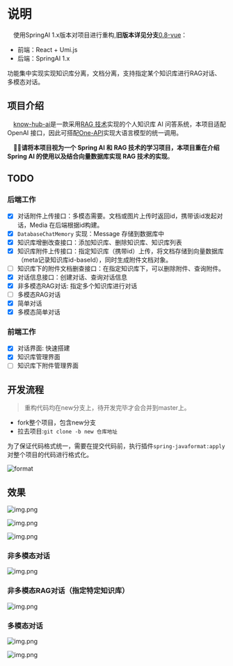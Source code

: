 # 说明

&emsp;使用SpringAI 1.x版本对项目进行重构,**旧版本详见分支**[0.8-vue](https://github.com/NingNing0111/know-hub-ai/tree/0.8-vue)：

- 前端：React + Umi.js
- 后端：SpringAI 1.x

功能集中实现实现知识库分离，文档分离，支持指定某个知识库进行RAG对话、多模态对话。

## 项目介绍

&emsp;[know-hub-ai](https://github.com/NingNing0111/know-hub-ai)是一款采用[RAG 技术](https://www.promptingguide.ai/zh/techniques/rag)实现的个人知识库 AI 问答系统，本项目适配 OpenAI 接口，因此可搭配[One-API](https://github.com/songquanpeng/one-api)实现大语言模型的统一调用。

&emsp;🌟🌟**请将本项目视为一个 Spring AI 和 RAG 技术的学习项目，本项目重在介绍 Spring AI 的使用以及结合向量数据库实现 RAG 技术的实现**。




## TODO 

### 后端工作

- [x] 对话附件上传接口：多模态需要。文档或图片上传时返回id，携带该id发起对话，Media 在后端根据id构建。
- [x] `DatabaseChatMemory` 实现：Message 存储到数据库中
- [x] 知识库增删改查接口：添加知识库、删除知识库、知识库列表
- [x] 知识库附件上传接口：指定知识库（携带id）上传，将文档存储到向量数据库（meta记录知识库id-baseId），同时生成附件文档对象。
- [ ] 知识库下的附件文档删查接口：在指定知识库下，可以删除附件、查询附件。
- [x] 对话信息接口：创建对话、查询对话信息
- [x] 非多模态RAG对话: 指定多个知识库进行对话
- [ ] 多模态RAG对话
- [x] 简单对话
- [x] 多模态简单对话

### 前端工作

- [x] 对话界面: 快速搭建
- [x] 知识库管理界面
- [ ] 知识库下附件管理界面

## 开发流程

> 重构代码均在new分支上，待开发完毕才会合并到master上。

- fork整个项目，包含new分支
- 拉去项目:`git clone -b new 仓库地址`

为了保证代码格式统一，需要在提交代码前，执行插件`spring-javaformat:apply`对整个项目的代码进行格式化。

![format](doc/images/format.png)


## 效果

![img.png](doc/images/1.png)

![img.png](doc/images/2.png)

![img.png](doc/images/3.png)

### 非多模态对话

![img.png](doc/images/4.png)

### 非多模态RAG对话（指定特定知识库）
![img.png](doc/images/5.png)

### 多模态对话

![img.png](doc/images/6.png)

![img.png](doc/images/7.png)

